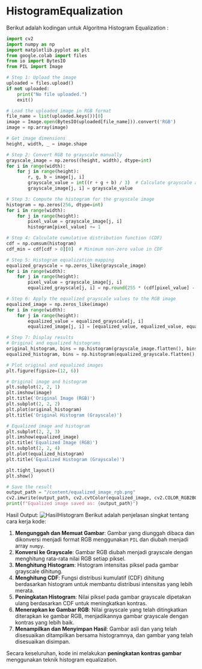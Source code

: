 # HistogramEqualization
Berikut adalah kodingan untuk Algoritma Histogram Equalization :
```python
import cv2
import numpy as np
import matplotlib.pyplot as plt
from google.colab import files
from io import BytesIO
from PIL import Image

# Step 1: Upload the image
uploaded = files.upload()
if not uploaded:
    print("No file uploaded.")
    exit()

# Load the uploaded image in RGB format
file_name = list(uploaded.keys())[0]
image = Image.open(BytesIO(uploaded[file_name])).convert('RGB')
image = np.array(image)

# Get image dimensions
height, width, _ = image.shape

# Step 2: Convert RGB to grayscale manually
grayscale_image = np.zeros((height, width), dtype=int)
for i in range(width):
    for j in range(height):
        r, g, b = image[j, i]
        grayscale_value = int((r + g + b) / 3)  # Calculate grayscale as average of RGB
        grayscale_image[j, i] = grayscale_value

# Step 3: Compute the histogram for the grayscale image
histogram = np.zeros(256, dtype=int)
for i in range(width):
    for j in range(height):
        pixel_value = grayscale_image[j, i]
        histogram[pixel_value] += 1

# Step 4: Calculate cumulative distribution function (CDF)
cdf = np.cumsum(histogram)
cdf_min = cdf[cdf > 0][0]  # Minimum non-zero value in CDF

# Step 5: Histogram equalization mapping
equalized_grayscale = np.zeros_like(grayscale_image)
for i in range(width):
    for j in range(height):
        pixel_value = grayscale_image[j, i]
        equalized_grayscale[j, i] = np.round(255 * (cdf[pixel_value] - cdf_min) / (height * width - cdf_min)).astype(np.uint8)

# Step 6: Apply the equalized grayscale values to the RGB image
equalized_image = np.zeros_like(image)
for i in range(width):
    for j in range(height):
        equalized_value = equalized_grayscale[j, i]
        equalized_image[j, i] = [equalized_value, equalized_value, equalized_value]  # Set RGB channels to equalized grayscale

# Step 7: Display results
# Original and equalized histograms
original_histogram, bins = np.histogram(grayscale_image.flatten(), bins=256, range=[0, 256])
equalized_histogram, bins = np.histogram(equalized_grayscale.flatten(), bins=256, range=[0, 256])

# Plot original and equalized images
plt.figure(figsize=(12, 6))

# Original image and histogram
plt.subplot(2, 2, 1)
plt.imshow(image)
plt.title('Original Image (RGB)')
plt.subplot(2, 2, 2)
plt.plot(original_histogram)
plt.title('Original Histogram (Grayscale)')

# Equalized image and histogram
plt.subplot(2, 2, 3)
plt.imshow(equalized_image)
plt.title('Equalized Image (RGB)')
plt.subplot(2, 2, 4)
plt.plot(equalized_histogram)
plt.title('Equalized Histogram (Grayscale)')

plt.tight_layout()
plt.show()

# Save the result
output_path = "/content/equalized_image_rgb.png"
cv2.imwrite(output_path, cv2.cvtColor(equalized_image, cv2.COLOR_RGB2BGR))
print(f"Equalized image saved as: {output_path}")

```
Hasil Output: 
![HasilHistogram](https://github.com/user-attachments/assets/384ea331-e8a0-4755-8cb8-f29b685bffdf)
Berikut adalah penjelasan singkat tentang cara kerja kode:

1. **Mengunggah dan Memuat Gambar**: Gambar yang diunggah dibaca dan dikonversi menjadi format RGB menggunakan `PIL` dan diubah menjadi array `numpy`.
2. **Konversi ke Grayscale**: Gambar RGB diubah menjadi grayscale dengan menghitung rata-rata nilai RGB setiap piksel.
3. **Menghitung Histogram**: Histogram intensitas piksel pada gambar grayscale dihitung.
4. **Menghitung CDF**: Fungsi distribusi kumulatif (CDF) dihitung berdasarkan histogram untuk membantu distribusi intensitas yang lebih merata.
5. **Peningkatan Histogram**: Nilai piksel pada gambar grayscale dipetakan ulang berdasarkan CDF untuk meningkatkan kontras.
6. **Menerapkan ke Gambar RGB**: Nilai grayscale yang telah ditingkatkan diterapkan ke gambar RGB, menjadikannya gambar grayscale dengan kontras yang lebih baik.
7. **Menampilkan dan Menyimpan Hasil**: Gambar asli dan yang telah disesuaikan ditampilkan bersama histogramnya, dan gambar yang telah disesuaikan disimpan.

Secara keseluruhan, kode ini melakukan **peningkatan kontras gambar** menggunakan teknik histogram equalization.
